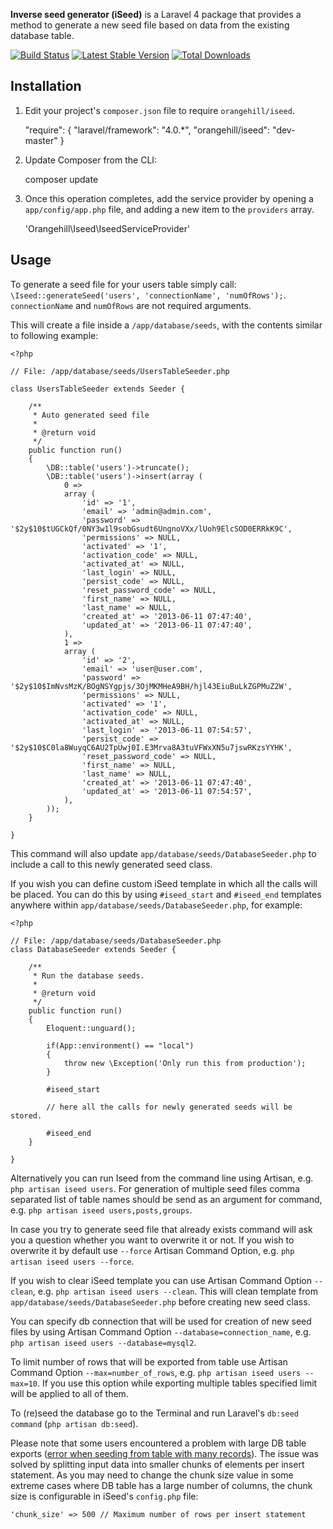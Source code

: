 **Inverse seed generator (iSeed)** is a Laravel 4 package that provides a method to generate a new seed file based on data from the existing database table.

[![Build Status](https://travis-ci.org/orangehill/iseed.png)](http://travis-ci.org/orangehill/iseed)
[![Latest Stable Version](https://poser.pugx.org/orangehill/iseed/v/stable.png)](https://packagist.org/packages/orangehill/iseed) [![Total Downloads](https://poser.pugx.org/orangehill/iseed/downloads.png)](https://packagist.org/packages/orangehill/iseed)

## Installation

1) Edit your project's `composer.json` file to require `orangehill/iseed`.

    "require": {
        "laravel/framework": "4.0.*",
        "orangehill/iseed": "dev-master"
    }

2) Update Composer from the CLI:

    composer update

3) Once this operation completes, add the service provider by opening a `app/config/app.php` file, and adding a new item to the `providers` array.

    'Orangehill\Iseed\IseedServiceProvider'

## Usage

To generate a seed file for your users table simply call: `\Iseed::generateSeed('users', 'connectionName', 'numOfRows');`. `connectionName` and `numOfRows` are not required arguments. 

This will create a file inside a `/app/database/seeds`, with the contents similar to following example:

    <?php

    // File: /app/database/seeds/UsersTableSeeder.php

    class UsersTableSeeder extends Seeder {

        /**
         * Auto generated seed file
         *
         * @return void
         */
        public function run()
        {
            \DB::table('users')->truncate();
            \DB::table('users')->insert(array (
                0 =>
                array (
                    'id' => '1',
                    'email' => 'admin@admin.com',
                    'password' => '$2y$10$tUGCkQf/0NY3w1l9sobGsudt6UngnoVXx/lUoh9ElcSOD0ERRkK9C',
                    'permissions' => NULL,
                    'activated' => '1',
                    'activation_code' => NULL,
                    'activated_at' => NULL,
                    'last_login' => NULL,
                    'persist_code' => NULL,
                    'reset_password_code' => NULL,
                    'first_name' => NULL,
                    'last_name' => NULL,
                    'created_at' => '2013-06-11 07:47:40',
                    'updated_at' => '2013-06-11 07:47:40',
                ),
                1 =>
                array (
                    'id' => '2',
                    'email' => 'user@user.com',
                    'password' => '$2y$10$ImNvsMzK/BOgNSYgpjs/3OjMKMHeA9BH/hjl43EiuBuLkZGPMuZ2W',
                    'permissions' => NULL,
                    'activated' => '1',
                    'activation_code' => NULL,
                    'activated_at' => NULL,
                    'last_login' => '2013-06-11 07:54:57',
                    'persist_code' => '$2y$10$C0la8WuyqC6AU2TpUwj0I.E3Mrva8A3tuVFWxXN5u7jswRKzsYYHK',
                    'reset_password_code' => NULL,
                    'first_name' => NULL,
                    'last_name' => NULL,
                    'created_at' => '2013-06-11 07:47:40',
                    'updated_at' => '2013-06-11 07:54:57',
                ),
            ));
        }

    }

This command will also update `app/database/seeds/DatabaseSeeder.php` to include a call to this newly generated seed class. 

If you wish you can define custom iSeed template in which all the calls will be placed. You can do this by using `#iseed_start` and `#iseed_end` templates anywhere  within `app/database/seeds/DatabaseSeeder.php`, for example: 

    <?php

    // File: /app/database/seeds/DatabaseSeeder.php
    class DatabaseSeeder extends Seeder {

        /**
         * Run the database seeds.
         *
         * @return void
         */
        public function run()
        {
            Eloquent::unguard();

            if(App::environment() == "local")
            {
                throw new \Exception('Only run this from production');
            }
            
            #iseed_start
            
            // here all the calls for newly generated seeds will be stored. 

            #iseed_end
        }

    }

Alternatively you can run Iseed from the command line using Artisan, e.g. `php artisan iseed users`. For generation of multiple seed files comma separated list of table names should be send as an argument for command, e.g. `php artisan iseed users,posts,groups`.

In case you try to generate seed file that already exists command will ask you a question whether you want to overwrite it or not. If you wish to overwrite it by default use `--force` Artisan Command Option, e.g. `php artisan iseed users --force`.

If you wish to clear iSeed template you can use Artisan Command Option `--clean`, e.g. `php artisan iseed users --clean`. This will clean template from `app/database/seeds/DatabaseSeeder.php` before creating new seed class.

You can specify db connection that will be used for creation of new seed files by using Artisan Command Option `--database=connection_name`, e.g. `php artisan iseed users --database=mysql2`. 

To limit number of rows that will be exported from table use Artisan Command Option `--max=number_of_rows`, e.g. `php artisan iseed users --max=10`. If you use this option while exporting multiple tables specified limit will be applied to all of them.  

To (re)seed the database go to the Terminal and run Laravel's `db:seed command` (`php artisan db:seed`).

Please note that some users encountered a problem with large DB table exports ([error when seeding from table with many records](https://github.com/orangehill/iseed/issues/4)). The issue was solved by splitting input data into smaller chunks of elements per insert statement. As you may need to change the chunk size value in some extreme cases where DB table has a large number of columns, the chunk size is configurable in iSeed's `config.php` file:

    'chunk_size' => 500 // Maximum number of rows per insert statement

